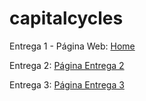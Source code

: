 # capitalcycles

Entrega 1 - Página Web: <a href="https://github.com/MISO4204-201520/capitalcycles/wiki" target="_blank">Home</a>

Entrega 2: <a href="https://github.com/MISO4204-201520/capitalcycles/wiki/Entregable-2" target="_blank">Página Entrega 2</a>

Entrega 3: <a href="https://github.com/MISO4204-201520/capitalcycles/wiki/Entregable-3" target="_blank">Página Entrega 3</a>

